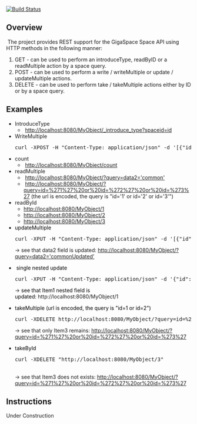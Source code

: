 [![Build Status](https://secure.travis-ci.org/OpenSpaces/RESTData.png)](http://travis-ci.org/OpenSpaces/RESTData)


<h2>Overview</h2>

<p>&nbsp;The project provides REST support for the GigaSpace Space API using HTTP methods in the following manner:</p>
<ol>
  <li>GET - can be used to perform an introduceType, readByID or a readMultiple action by a space query.</li>
	<li>POST - can be used to perform a write / writeMultiple or update / updateMultiple actions.<br/>
	<li>DELETE - can be used to perform take / takeMultiple actions either by ID or by a space query.</li>
</ol>


<h2><a name="ProjectDocumentation-Examples"></a>Examples</h2>
<ul>
    <li>IntroduceType
        <ul>
        		<li>&nbsp;<a href="http://localhost:8080/MyObject/_introduce_type?spaceid=id" rel="nofollow">http://localhost:8080/MyObject/_introduce_type?spaceid=id</a></li>
        </ul>
    </li>
	<li>WriteMultiple
<br clear="all" />
<div class="preformatted panel" style="border-width: 1px;"><div class="preformattedContent panelContent">
<pre>curl -XPOST -H "Content-Type: application/json" -d '[{"id":"1", "data":"testdata", "data2":"common", "nestedData" : {"nestedKey1":"nestedValue1"}}, {"id":"2", "data":"testdata2", "data2":"common", "nestedData" : {"nestedKey2":"nestedValue2"}}, {"id":"3", "data":"testdata3", "data2":"common", "nestedData" : {"nestedKey3":"nestedValue3"}}]' http://localhost:8080/MyObject
</pre>
</div></div></li>
    <li>count
	<ul>
		<li>&nbsp;<a href="http://localhost:8080/MyObject/count" rel="nofollow">http://localhost:8080/MyObject/count</a></li>
	</ul>
	</li>
	<li>readMultiple
	<ul>
		<li>&nbsp;<a href="http://localhost:8080/MyObject/?query=data2='common'" rel="nofollow">http://localhost:8080/MyObject/?query=data2='common'</a></li>
		<li>&nbsp;<a href="http://localhost:8080/MyObject/?query=id=%271%27%20or%20id=%272%27%20or%20id=%273%27" rel="nofollow">http://localhost:8080/MyObject/?query=id=%271%27%20or%20id=%272%27%20or%20id=%273%27</a> (the url is encoded, the query is "id='1' or id='2' or id='3'")</li>
	</ul>
	</li>
	<li><font color="">readById</font><br clear="all" />
	<ul>
		<li><a href="http://localhost:8080/MyObject/1" rel="nofollow">http://localhost:8080/MyObject/1</a></li>
		<li><a href="http://localhost:8080/MyObject/2" rel="nofollow">http://localhost:8080/MyObject/2</a></li>
		<li><a href="http://localhost:8080/MyObject/3" rel="nofollow">http://localhost:8080/MyObject/3</a></li>
	</ul>
	</li>
	<li><font color="#000000">updateMultiple</font><div class="preformatted panel" style="border-width: 1px;"><div class="preformattedContent panelContent">
<pre>curl -XPUT -H "Content-Type: application/json" -d '[{"id":"1", "data":"testdata", "data2":"commonUpdated", "nestedData" : {"nestedKey1":"nestedValue1"}}, {"id":"2", "data":"testdata2", "data2":"commonUpdated", "nestedData" : {"nestedKey2":"nestedValue2"}}, {"id":"3", "data":"testdata3", "data2":"commonUpdated", "nestedData" : {"nestedKey3":"nestedValue3"}}]' http://localhost:8080/MyObject
</pre>
</div></div>-> see that data2 field is updated: <a href="http://localhost:8080/MyObject/?query=data2='commonUpdated'" rel="nofollow">http://localhost:8080/MyObject/?query=data2='commonUpdated'</a></li>
</ul>


<ul>
	<li>&nbsp;<font color="#000000">single nested update</font><div class="preformatted panel" style="border-width: 1px;"><div class="preformattedContent panelContent">
<pre>curl -XPUT -H "Content-Type: application/json" -d '{"id":"1", "data":"testdata", "data2":"commonUpdated", "nestedData" : {"nestedKey1":"nestedValue1Updated"}}' http://localhost:8080/MyObject
</pre>
</div></div>-> <font color="#000000">see that Item1 nested field is updated:</font><font color="#000000">&nbsp;</font>http://localhost:8080/MyObject/1</li>
</ul>


<ul>
	<li><font color="#000000">takeMultiple (url is encoded, the query is "id=1 or id=2")</font><div class="preformatted panel" style="border-width: 1px;"><div class="preformattedContent panelContent">
<pre>curl -XDELETE http://localhost:8080/MyObject/?query=id=%271%27%20or%20id=%272%27
</pre>
</div></div>-> see that only Item3 remains: <a href="http://localhost:8080/MyObject/?query=id=%271%27%20or%20id=%272%27%20or%20id=%273%27" rel="nofollow">http://localhost:8080/MyObject/?query=id=%271%27%20or%20id=%272%27%20or%20id=%273%27</a></li>
</ul>


<ul>
	<li><font color="#000000">takeById</font><div class="preformatted panel" style="border-width: 1px;"><div class="preformattedContent panelContent">
<pre>curl -XDELETE "http://localhost:8080/MyObject/3"
</pre>
</div></div><br/>
-> see that Item3 does not exists: <a href="http://localhost:8080/MyObject/?query=id=%271%27%20or%20id=%272%27%20or%20id=%273%27" rel="nofollow">http://localhost:8080/MyObject/?query=id=%271%27%20or%20id=%272%27%20or%20id=%273%27</a></li>
</ul>


<h2><a name="ProjectDocumentation-SetupInstructions"></a>Instructions</h2>

Under Construction